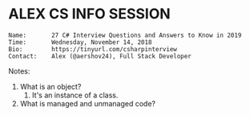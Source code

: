 # ALEX CS INFO SESSION

```
Name:       27 C# Interview Questions and Answers to Know in 2019
Time:       Wednesday, November 14, 2018
Bio:        https://tinyurl.com/csharpinterview
Contact:    Alex (@aershov24), Full Stack Developer
```

Notes:

1. What is an object?
   1. It's an instance of a class.
2. What is managed and unmanaged code?

